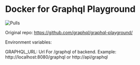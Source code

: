 # Docker for Graphql Playground
![Pulls](https://img.shields.io/docker/pulls/maxifom/graphql-playground-docker.svg)

Original repo: https://github.com/graphql/graphql-playground/

Environment variables:

GRAPHQL_URL: Url For /graphql of backend. Example: http://localhost:8080/graphql or http://api/graphql 